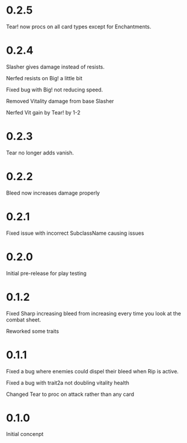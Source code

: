 # 0.2.5

Tear! now procs on all card types except for Enchantments.

# 0.2.4

Slasher gives damage instead of resists.

Nerfed resists on Big! a little bit

Fixed bug with Big! not reducing speed.

Removed Vitality damage from base Slasher

Nerfed Vit gain by Tear! by 1-2

# 0.2.3

Tear no longer adds vanish.

# 0.2.2

Bleed now increases damage properly

# 0.2.1

Fixed issue with incorrect SubclassName causing issues

# 0.2.0

Initial pre-release for play testing

# 0.1.2

Fixed Sharp increasing bleed from increasing every time you look at the combat sheet.

Reworked some traits

# 0.1.1

Fixed a bug where enemies could dispel their bleed when Rip is active.

Fixed a bug with trait2a not doubling vitality health

Changed Tear to proc on attack rather than any card

# 0.1.0

Initial concenpt